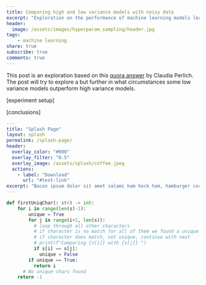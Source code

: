 ```yaml
---
title: Comparing high and low variance models with noisy data  
excerpt: "Exploration on the performance of machine learning models learning when predicting from noisy data. How gradient boosted machines compare with linear regression and other low variance models"
header:
  image: /assets/images/hyperparam_sampling/header.jpg  
tags:
    - machine learning 
share: true
subscribe: true
comments: true
--- 
```



This post is an exploration based on this [quora answer](https://www.quora.com/What-are-the-advantages-of-logistic-regression-over-decision-trees-Are-there-any-cases-where-its-better-to-use-logistic-regression-instead-of-decision-trees/answer/Claudia-Perlich?ch=10&share=ef233af4&srid=28C3J) by Claudia Perlich. The post will try to explore a but further in what circumstances some low variance models outperform high variance models.  

[experiment setup]


[conclusions]  

```YAML
---
title: "Splash Page"
layout: splash
permalink: /splash-page/
header:
  overlay_color: "#000"
  overlay_filter: "0.5"
  overlay_image: /assets/splash/coffee.jpeg
  actions:
    - label: "Download"
      url: "#test-link"
excerpt: "Bacon ipsum dolor sit amet salami ham hock ham, hamburger corned beef short ribs kielbasa biltong t-bone drumstick tri-tip tail sirloin pork chop."
---
```





```python
def firstUniqChar(: str) -> int:     
    for i in range(len(s)-1):
        unique = True
        for j in range(i+1, len(s)):
          # loop through all other characters
          # if character is no match for all of them we found a unique one
          # if character does match, not unique, continue with next
          # print(f"Comparing {s[i]} with {s[j]} ")
          if s[i] == s[j]:
            unique = False
        if unique == True:
          return i
      # No unique chars found
    return -1 
```


